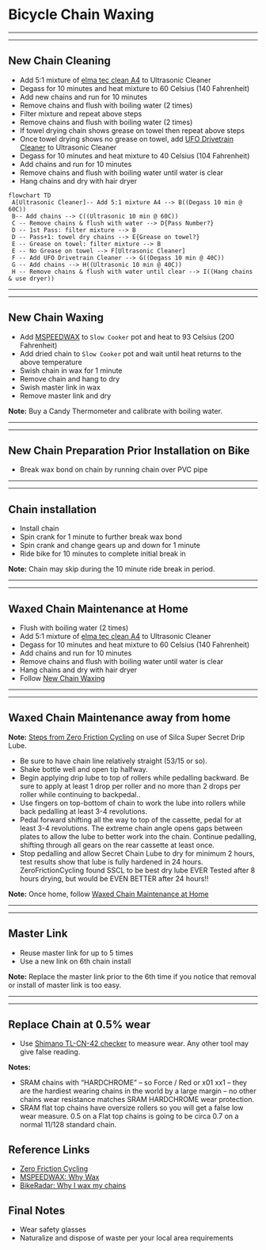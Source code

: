 # Bicycle Chain Waxing

<!--
UPDATE
-->

-----

-----

## New Chain Cleaning

- Add 5:1 mixture of [elma tec clean A4](https://www.elma-ultrasonic.com/fileadmin/downloads/CleaningAgents/ProductInformation/EN/PI_elma%20tec%20clean%20A4_EN.pdf) to Ultrasonic Cleaner
- Degass for 10 minutes and heat mixture to 60 Celsius (140 Fahrenheit)
- Add new chains and run for 10 minutes
- Remove chains and flush with boiling water (2 times)
- Filter mixture and repeat above steps
- Remove chains and flush with boiling water (2 times)
- If towel drying chain shows grease on towel then repeat above steps
- Once towel drying shows no grease on towel, add [UFO Drivetrain Cleaner](https://ceramicspeed.com/products/ufo-drivetrain-cleaner-500-ml) to Ultrasonic Cleaner
- Degass for 10 minutes and heat mixture to 40 Celsius (104 Fahrenheit)
- Add chains and run for 10 minutes
- Remove chains and flush with boiling water until water is clear
- Hang chains and dry with hair dryer

```mermaid
flowchart TD
 A[Ultrasonic Cleaner]-- Add 5:1 mixture A4 --> B((Degass 10 min @ 60C))
 B-- Add chains --> C((Ultrasonic 10 min @ 60C))
 C -- Remove chains & flush with water --> D{Pass Number?}
 D -- 1st Pass: filter mixture --> B
 D -- Pass+1: towel dry chains --> E{Grease on towel?}
 E -- Grease on towel: filter mixture --> B
 E -- No Grease on towel --> F[Ultrasonic Cleaner]
 F -- Add UFO Drivetrain Cleaner --> G((Degass 10 min @ 40C))
 G -- Add chains --> H((Ultrasonic 10 min @ 40C))
 H -- Remove chains & flush with water until clear --> I((Hang chains & use dryer))
```

-----

-----

## New Chain Waxing

- Add [MSPEEDWAX](https://moltenspeedwax.com/collections/molten-speed-wax/products/copy-of-molten-speed-wax-3-lbs) to `Slow Cooker` pot and heat to 93 Celsius (200 Fahrenheit)
- Add dried chain to `Slow Cooker` pot and wait until heat returns to the above temperature
- Swish chain in wax for 1 minute
- Remove chain and hang to dry
- Swish master link in wax
- Remove master link and dry

**Note:** Buy a Candy Thermometer and calibrate with boiling water.

-----

-----

## New Chain Preparation Prior Installation on Bike

- Break wax bond on chain by running chain over PVC pipe

-----

-----

## Chain installation

- Install chain
- Spin crank for 1 minute to further break wax bond
- Spin crank and change gears up and down for 1 minute
- Ride bike for 10 minutes to complete initial break in

**Note:** Chain may skip during the 10 minute ride break in period.

-----

-----

## Waxed Chain Maintenance at Home

- Flush with boiling water (2 times)
- Add 5:1 mixture of [elma tec clean A4](https://www.elma-ultrasonic.com/fileadmin/downloads/CleaningAgents/ProductInformation/EN/PI_elma%20tec%20clean%20A4_EN.pdf) to Ultrasonic Cleaner
- Degass for 10 minutes and heat mixture to 60 Celsius (140 Fahrenheit)
- Add chains and run for 10 minutes
- Remove chains and flush with boiling water until water is clear
- Hang chains and dry with hair dryer
- Follow [New Chain Waxing](Bicycle-Chain-Waxing.md#new-chain-waxing)

-----

-----

## Waxed Chain Maintenance away from home

**Note:** [Steps from Zero Friction Cycling](https://zerofrictioncycling.com.au/wp-content/uploads/2020/10/Lubricant-detail-review-Silca-super-secret-drip-v1.1.pdf) on use of Silca Super Secret Drip Lube.

- Be sure to have chain line relatively straight (53/15 or so).
- Shake bottle well and open tip halfway.
- Begin applying drip lube to top of rollers while pedalling backward. Be sure to apply at least 1 drop per roller and no more than 2 drops per roller while continuing to backpedal..
- Use fingers on top-bottom of chain to work the lube into rollers while back pedalling at least 3-4 revolutions.
- Pedal forward shifting all the way to top of the cassette, pedal for at least 3-4 revolutions. The extreme chain angle opens gaps between plates to allow the lube to better work into the chain. Continue pedalling, shifting through all gears on the rear cassette at least once.
- Stop pedalling and allow Secret Chain Lube to dry for minimum 2 hours, test results show that lube is fully hardened in 24 hours. ZeroFrictionCycling found SSCL to be best dry lube EVER Tested after 8 hours drying, but would be EVEN BETTER after 24 hours!!

**Note:** Once home, follow [Waxed Chain Maintenance at Home](Bicycle-Chain-Waxing.md#waxed-chain-maintenance-at-home)

-----

-----

## Master Link

- Reuse master link for up to 5 times
- Use a new link on 6th chain install

**Note:** Replace the master link prior to the 6th time if you notice that removal or install of master link is too easy.

-----

-----

## Replace Chain at 0.5% wear

- Use [Shimano TL-CN-42 checker](https://www.amazon.com/dp/B00DT01OBC?psc=1&ref=ppx_yo2ov_dt_b_product_details) to measure wear. Any other tool may give false reading.

**Notes:** 

- SRAM chains with “HARDCHROME” – so Force / Red or x01  xx1 – they are the hardiest wearing chains in the world by a large margin – no other chains wear resistance matches SRAM HARDCHROME wear protection.
- SRAM flat top chains have oversize rollers so you will get a false low wear measure. 0.5 on a Flat top chains is going to be circa 0.7 on a normal 11/128 standard chain. 

## Reference Links

- [Zero Friction Cycling](https://zerofrictioncycling.com.au/)
- [MSPEEDWAX: Why Wax](https://moltenspeedwax.com/pages/why-wax)
- [BikeRadar: Why I wax my chains](https://www.bikeradar.com/advice/workshop/how-to-wax-a-chain)

## Final Notes

- Wear safety glasses
- Naturalize and dispose of waste per your local area requirements